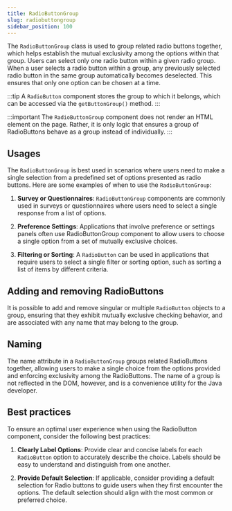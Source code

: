 ```yaml
---
title: RadioButtonGroup
slug: radiobuttongroup
sidebar_position: 100
---
```


<DocChip chip='since' label='23.01' />
<JavadocLink type="foundation" location="com/webforj/component/optioninput/RadioButtonGroup" top='true'/>

The `RadioButtonGroup` class is used to group related radio buttons together, which helps establish the mutual exclusivity among the options within that group. Users can select only one radio button within a given radio group. When a user selects a radio button within a group, any previously selected radio button in the same group automatically becomes deselected. This ensures that only one option can be chosen at a time.

:::tip
A `RadioButton` component stores the group to which it belongs, which can be accessed via the `getButtonGroup()` method.
:::

<ComponentDemo 
path='/webforj/radiobuttongroup?' 
javaE='https://raw.githubusercontent.com/webforj/webforj-documentation/refs/heads/main/src/main/java/com/webforj/samples/views/radiobutton/RadioButtonGroupView.java'
height="200px"
/>

:::important
The `RadioButtonGroup` component does not render an HTML element on the page. Rather, it is only
logic that ensures a group of RadioButtons behave as a group instead of individually.
:::

## Usages

The `RadioButtonGroup` is best used in scenarios where users need to make a single selection from a predefined set of options presented as radio buttons. Here are some examples of when to use the `RadioButtonGroup`:

1. **Survey or Questionnaires**: `RadioButtonGroup` components are commonly used in surveys or questionnaires where users need to select a single response from a list of options.

2. **Preference Settings**: Applications that involve preference or settings panels often use RadioButtonGroup component to allow users to choose a single option from a set of mutually exclusive choices.

3. **Filtering or Sorting**: A `RadioButton` can be used in applications that require users to select a single filter or sorting option, such as sorting a list of items by different criteria.

<!-- vale off -->
## Adding and removing RadioButtons
<!-- vale on -->

It is possible to add and remove singular or multiple `RadioButton` objects to a group, ensuring that they exhibit mutually exclusive checking behavior, and are associated with any name that may belong to the group.

## Naming

The name attribute in a `RadioButtonGroup` groups related RadioButtons together, allowing users to make a single choice from the options provided and enforcing exclusivity among the RadioButtons. The name of a group is not reflected in the DOM, however, and is a convenience utility for the Java developer.

## Best practices 

To ensure an optimal user experience when using the RadioButton component, consider the following best practices:

1. **Clearly Label Options**: Provide clear and concise labels for each `RadioButton` option to accurately describe the choice. Labels should be easy to understand and distinguish from one another.

2. **Provide Default Selection**: If applicable, consider providing a default selection for Radio buttons to guide users when they first encounter the options. The default selection should align with the most common or preferred choice.

<GiscusComments />
